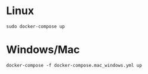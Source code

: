 # Linux
`sudo docker-compose up`

# Windows/Mac
`docker-compose -f docker-compose.mac_windows.yml up`